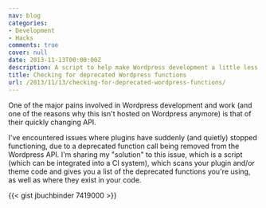 ```yaml
---
nav: blog
categories:
- Development
- Hacks
comments: true
cover: null
date: 2013-11-13T00:00:00Z
description: A script to help make Wordpress development a little less painful.
title: Checking for deprecated Wordpress functions
url: /2013/11/13/checking-for-deprecated-wordpress-functions/
---
```


One of the major pains involved in Wordpress development and work (and one
of the reasons why this isn't hosted on Wordpress anymore) is that of their
quickly changing API.

I've encountered issues where plugins have suddenly (and quietly) stopped
functioning, due to a deprecated function call being removed from the
Wordpress API. I'm sharing my "solution" to this issue, which is a script
(which can be integrated into a CI system), which scans your plugin and/or
theme code and gives you a list of the deprecated functions you're using,
as well as where they exist in your code.

{{< gist jbuchbinder 7419000 >}}

